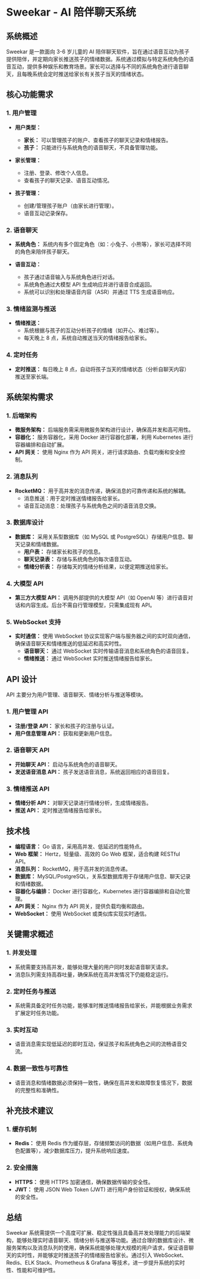 # Sweekar - AI 陪伴聊天系统

## 系统概述
Sweekar 是一款面向 3-6 岁儿童的 AI 陪伴聊天软件，旨在通过语音互动为孩子提供陪伴，并定期向家长推送孩子的情绪数据。系统通过模拟与特定系统角色的语音互动，提供多种娱乐和教育场景。家长可以选择与不同的系统角色进行语音聊天，且每晚系统会定时推送给家长有关孩子当天的情绪状态。

## 核心功能需求

### 1. 用户管理
- **用户类型：**
  - **家长：** 可以管理孩子的账户、查看孩子的聊天记录和情绪报告。
  - **孩子：** 只能进行与系统角色的语音聊天，不具备管理功能。
  
- **家长管理：**
  - 注册、登录、修改个人信息。
  - 查看孩子的聊天记录、语音互动情况。
  
- **孩子管理：**
  - 创建/管理孩子账户（由家长进行管理）。
  - 语音互动记录保存。

### 2. 语音聊天
- **系统角色：** 系统内有多个固定角色（如：小兔子、小熊等），家长可选择不同的角色来陪伴孩子聊天。
  
- **语音互动：**
  - 孩子通过语音输入与系统角色进行对话。
  - 系统角色通过大模型 API 生成响应并进行语音合成返回。
  - 系统可以识别和处理语音内容（ASR）并通过 TTS 生成语音响应。

### 3. 情绪监测与推送
- **情绪推送：**
  - 系统根据与孩子的互动分析孩子的情绪（如开心、难过等）。
  - 每天晚上 8 点，系统自动推送当天的情绪报告给家长。

### 4. 定时任务
- **定时推送：** 每日晚上 8 点，自动将孩子当天的情绪状态（分析自聊天内容）推送至家长端。

## 系统架构需求

### 1. 后端架构
- **微服务架构：** 后端服务需采用微服务架构进行设计，确保高并发和高可用性。
- **容器化：** 服务容器化，采用 Docker 进行容器化部署，利用 Kubernetes 进行容器编排和自动扩展。
- **API 网关：** 使用 Nginx 作为 API 网关，进行请求路由、负载均衡和安全控制。

### 2. 消息队列
- **RocketMQ：** 用于高并发的消息传递，确保消息的可靠传递和系统的解耦。
  - 消息推送：用于定时推送情绪报告给家长。
  - 语音互动消息：处理孩子与系统角色之间的语音消息交换。

### 3. 数据库设计
- **数据库：** 采用关系型数据库（如 MySQL 或 PostgreSQL）存储用户信息、聊天记录和情绪数据。
  - **用户表：** 存储家长和孩子的信息。
  - **聊天记录表：** 存储与系统角色的每次语音互动。
  - **情绪分析表：** 存储每天的情绪分析结果，以便定期推送给家长。

### 4. 大模型 API
- **第三方大模型 API：** 调用外部提供的大模型 API（如 OpenAI 等）进行语音对话和内容生成。后台不需自行管理模型，只需集成现有 API。

### 5. WebSocket 支持
- **实时通信：** 使用 WebSocket 协议实现客户端与服务器之间的实时双向通信，确保语音聊天和情绪推送的低延迟和高实时性。
  - **语音聊天：** 通过 WebSocket 实时传输语音消息和系统角色的语音回复。
  - **情绪推送：** 通过 WebSocket 实时推送情绪报告给家长。

## API 设计
API 主要分为用户管理、语音聊天、情绪分析与推送等模块。

### 1. 用户管理 API
- **注册/登录 API：** 家长和孩子的注册与认证。
- **用户信息管理 API：** 获取和更新用户信息。

### 2. 语音聊天 API
- **开始聊天 API：** 启动与系统角色的语音聊天。
- **发送语音消息 API：** 孩子发送语音消息，系统返回相应的语音回复。

### 3. 情绪推送 API
- **情绪分析 API：** 对聊天记录进行情绪分析，生成情绪报告。
- **推送 API：** 定时推送情绪报告给家长。

## 技术栈
- **编程语言：** Go 语言，采用高并发、低延迟的性能特点。
- **Web 框架：** Hertz，轻量级、高效的 Go Web 框架，适合构建 RESTful API。
- **消息队列：** RocketMQ，用于高并发的消息传递。
- **数据库：** MySQL/PostgreSQL，关系型数据库用于存储用户信息、聊天记录和情绪数据。
- **容器化与编排：** Docker 进行容器化，Kubernetes 进行容器编排和自动化管理。
- **API 网关：** Nginx 作为 API 网关，提供负载均衡和路由。
- **WebSocket：** 使用 WebSocket 或类似库实现实时通信。

## 关键需求概述

### 1. 并发处理
- 系统需要支持高并发，能够处理大量的用户同时发起语音聊天请求。
- 消息队列需支持高吞吐量，确保系统在高并发情况下仍能稳定运行。

### 2. 定时任务与推送
- 系统需具备定时任务功能，能够准时推送情绪报告给家长，并能根据业务需求扩展定时任务功能。

### 3. 实时互动
- 语音消息需实现低延迟的即时互动，保证孩子和系统角色之间的流畅语音交流。

### 4. 数据一致性与可靠性
- 语音消息和情绪数据必须保持一致性，确保在高并发和故障恢复情况下，数据的完整性和准确性。

## 补充技术建议

### 1. 缓存机制
- **Redis：** 使用 Redis 作为缓存层，存储频繁访问的数据（如用户信息、系统角色配置等），减少数据库压力，提升系统响应速度。

### 2. 安全措施
- **HTTPS：** 使用 HTTPS 加密通信，确保数据传输的安全性。
- **JWT：** 使用 JSON Web Token (JWT) 进行用户身份验证和授权，确保系统的安全性。


## 总结
Sweekar 系统需提供一个高度可扩展、稳定性强且具备高并发处理能力的后端架构，能够处理实时语音聊天、情绪分析与推送等功能。通过合理的数据库设计、微服务架构以及消息队列的使用，确保系统能够处理大规模的用户请求，保证语音聊天的实时性，并能够定时推送孩子的情绪报告给家长。通过引入 WebSocket、Redis、ELK Stack、Prometheus & Grafana 等技术，进一步提升系统的实时性、性能和可维护性。
